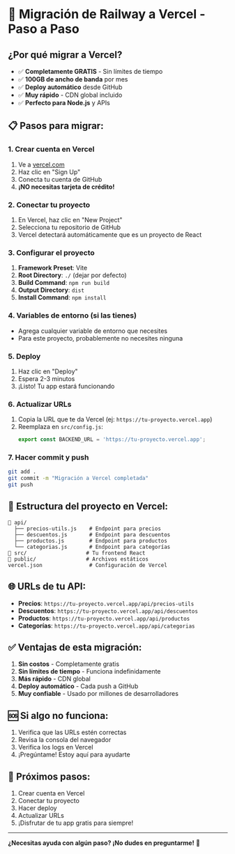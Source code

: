 # 🚀 Migración de Railway a Vercel - Paso a Paso

## ¿Por qué migrar a Vercel?
- ✅ **Completamente GRATIS** - Sin límites de tiempo
- ✅ **100GB de ancho de banda** por mes
- ✅ **Deploy automático** desde GitHub
- ✅ **Muy rápido** - CDN global incluido
- ✅ **Perfecto para Node.js** y APIs

## 📋 Pasos para migrar:

### 1. Crear cuenta en Vercel
1. Ve a [vercel.com](https://vercel.com)
2. Haz clic en "Sign Up"
3. Conecta tu cuenta de GitHub
4. **¡NO necesitas tarjeta de crédito!**

### 2. Conectar tu proyecto
1. En Vercel, haz clic en "New Project"
2. Selecciona tu repositorio de GitHub
3. Vercel detectará automáticamente que es un proyecto de React

### 3. Configurar el proyecto
1. **Framework Preset**: Vite
2. **Root Directory**: `./` (dejar por defecto)
3. **Build Command**: `npm run build`
4. **Output Directory**: `dist`
5. **Install Command**: `npm install`

### 4. Variables de entorno (si las tienes)
- Agrega cualquier variable de entorno que necesites
- Para este proyecto, probablemente no necesites ninguna

### 5. Deploy
1. Haz clic en "Deploy"
2. Espera 2-3 minutos
3. ¡Listo! Tu app estará funcionando

### 6. Actualizar URLs
1. Copia la URL que te da Vercel (ej: `https://tu-proyecto.vercel.app`)
2. Reemplaza en `src/config.js`:
   ```javascript
   export const BACKEND_URL = 'https://tu-proyecto.vercel.app';
   ```

### 7. Hacer commit y push
```bash
git add .
git commit -m "Migración a Vercel completada"
git push
```

## 🔧 Estructura del proyecto en Vercel:

```
📁 api/
  ├── precios-utils.js    # Endpoint para precios
  ├── descuentos.js       # Endpoint para descuentos  
  ├── productos.js        # Endpoint para productos
  └── categorias.js       # Endpoint para categorías
📁 src/                   # Tu frontend React
📁 public/                # Archivos estáticos
vercel.json               # Configuración de Vercel
```

## 🌐 URLs de tu API:
- **Precios**: `https://tu-proyecto.vercel.app/api/precios-utils`
- **Descuentos**: `https://tu-proyecto.vercel.app/api/descuentos`
- **Productos**: `https://tu-proyecto.vercel.app/api/productos`
- **Categorías**: `https://tu-proyecto.vercel.app/api/categorias`

## ✅ Ventajas de esta migración:
1. **Sin costos** - Completamente gratis
2. **Sin límites de tiempo** - Funciona indefinidamente
3. **Más rápido** - CDN global
4. **Deploy automático** - Cada push a GitHub
5. **Muy confiable** - Usado por millones de desarrolladores

## 🆘 Si algo no funciona:
1. Verifica que las URLs estén correctas
2. Revisa la consola del navegador
3. Verifica los logs en Vercel
4. ¡Pregúntame! Estoy aquí para ayudarte

## 🎯 Próximos pasos:
1. Crear cuenta en Vercel
2. Conectar tu proyecto
3. Hacer deploy
4. Actualizar URLs
5. ¡Disfrutar de tu app gratis para siempre!

---

**¿Necesitas ayuda con algún paso? ¡No dudes en preguntarme!** 🚀
